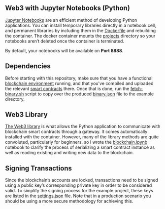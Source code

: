 ## Web3 with Jupyter Notebooks (Python)
[Jupyter Notebooks](https://jupyter.org/) are an efficient method of developing Python applications. You can install temporary libraries directly in a notebook cell, and permanent libraries by including them in the [Dockerfile](https://github.com/wickstjo/arcada-dlt-env/blob/master/web3-notebooks/docker/dockerfile) and rebuilding the container. The docker container mounts the [projects](https://github.com/wickstjo/arcada-dlt-env/tree/master/web3-notebooks/projects) directory so your notebooks aren’t deleted once the container is terminated.

By default, your notebooks will be available on **Port 8888**.

## Dependencies
Before starting with this repository, make sure that you have a functional [blockchain environment](https://github.com/wickstjo/arcada-dlt-env/tree/master/ganache-chain) running, and that you've compiled and uploaded the relevant [smart contracts](https://github.com/wickstjo/arcada-dlt-env/tree/master/truffle-contracts) there. Once that is done, run the [fetch-binary.sh](https://github.com/wickstjo/arcada-dlt-env/blob/master/web3-notebooks/fetch-binary.sh) script to copy over the produced [binary.json](https://github.com/wickstjo/arcada-dlt-env/blob/master/truffle-contracts/projects/example/binary.json) file to the example directory.

## Web3 Library
[The Web3 library](https://web3py.readthedocs.io/en/stable/) is what allows the Python application to communicate with blockchain smart contracts through a gateway. It comes automatically installed with the container. However, many of the library methods are quite convoluted, particularly for beginners, so I wrote the [blockchain.ipynb](https://github.com/wickstjo/arcada-dlt-env/blob/master/web3-notebooks/projects/example/blockchain.ipynb) notebook to clarify the process of serializing a smart contract instance as well as reading existing and writing new data to the blockchain.

## Signing Transactions
Since the blockchain’s accounts are locked, transactions need to be signed using a public key’s corresponding private key in order to be considered valid. To simplify the signing process for the example project, these keys are listed in the [settings.json](https://github.com/wickstjo/arcada-dlt-env/blob/master/web3-notebooks/projects/example/resources/settings.json) file. Note that in a production scenario you should be using a more secure methodology for achieving this.